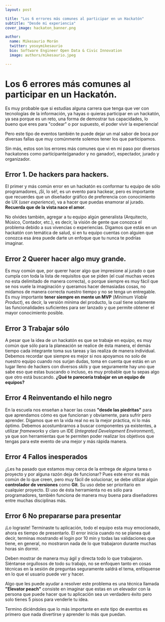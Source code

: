 ```yaml
---
layout: post

title: "Los 6 errores más comunes al participar en un Hackatón"
subtitle: "Desde mi experiencia"
cover_image: hackaton_banner.png

author:
  name: Mikesaurio Morán
  twitter: yosoymikesaurio
  bio: Software Engineer Open Data & Civic Innovation
  image: authors/mikesaurio.jpeg

---
```


# Los 6 errores más comunes al participar en un Hackatón.Es muy probable que si estudias alguna carrera que tenga que ver con tecnologías de la información, ya hayas o quieras participar en un hackatón, ya sea porque es un reto, una forma de demostrar tus capacidades, lo bueno que eres para "codear" o por supuesto, el poder vivir la experiencia!
Pero este tipo de eventos también te puede dejar un mal sabor de boca por diversas fallas que muy comúnmente solemos tener los que participamos.
 Sin más, estos son los errores más comunes que vi en mi paso por diversos hackatones como participante(ganador y no ganador), espectador, jurado y organizador.##  Error 1. De hackers para hackers.El primer y más común error en un hackatón es conformar tu equipo de sólo programadores, ¡Sí, lo sé!, es un evento para hackear, pero es importante que recuerdes que un diseñador gráfico de preferencia con conocimiento de UX (*user experience*), va a hacer que puedas enamorar al jurado. **Recuerda que de la vista nace el amor**.No olvides también, agregar a tu equipo algún generalista (Arquitecto, Músico, Contador, etc.), es decir, la visión de gente que conozca el problema debido a sus vivencias o experiencias. Digamos que estás en un hackatón con temática de salud, si en tu equipo cuentas con alguien que conozca esa área puede darte un enfoque que tu nunca te podrías imaginar. ##  Error 2 Querer hacer algo muy grande.Es muy común que, por querer hacer algo que impresione al jurado o que cumpla con toda la lista de requisitos que se piden (el cual muchas veces no esta delimitado de manera correcta), o porque siempre es muy fácil que se nos vuele la imaginación y queramos hacer demasiadas cosas, no midamos de manera correcta nuestro tiempo y no se tenga un entregable. Es muy importante **tener siempre en mente un MVP** (*Minimum Viable Product*), es decir, la versión mínima del producto, la cual tiene solamente las funcionalidades suficientes para ser lanzado y que permite obtener el mayor conocimiento posible.## Error 3 Trabajar sóloA pesar que la idea de un hackatón es que se trabaje en  equipo, es muy común que sólo para la planeación se realice de ésta manera, el demás tiempo cada integrante toma sus tareas y las realiza de manera individual. Debemos recordar que siempre es mejor si nos apoyamos no solo de nuestro equipo cuando nos surjan dudas, toma en cuenta que estás en un lugar lleno de hackers con diversos *skils* y que seguramente hay uno que sabe eso que estas buscando o incluso, es muy probable que tu sepas algo que otro está buscando. **¿Qué te parecería trabajar en un equipo de equipos?**## Error 4 Reinventando el hilo negroEn la escuela nos enseñan a hacer las cosas **"desde las piedritas"** para que aprendamos cómo es que funcionan y obviamente, para sufrir pero aprender. Digamos que en la vida real no es la mejor práctica, ni lo más óptimo. Debemos acostumbrarnos a buscar componentes ya existentes, a utilizar *frameworks* y claro un IDE (*Integrated Development Environment*), ya que son herramientas que te permiten poder realizar los objetivos que tengas para este evento de una mejor y más rápida manera.## Error 4 Fallos inesperados¿Les ha pasado que estamos muy cerca de la entrega de alguna tarea o proyecto y por alguna razón deja de funcionar? Pues este error es más común de lo que creen, pero muy fácil de solucionar, se debe utilizar algún **controlador de versiones** como **Git**. Su uso debe ser prioritario en cualquier proyecto. El uso de ésta herramienta no es sólo para programadores, también funciona de manera muy buena para diseñadores entre muchas disciplinas más.## Error 6 No prepararse para presentar ¡Lo lograste! Terminaste tu aplicación, todo el equipo esta muy emocionado, ahora es tiempo de presentarlo. El error inicia cuando no se planea qué decir, terminas mostrando el login por 10 min y todas las validaciones que tiene, en general, no mostraron nada de lo que trabajaron durante muchas horas sin dormir. Deben mostrar de manera muy ágil y directa todo lo que trabajaron. Siéntanse orgullosos de todo su trabajo, no se enfoquen tanto en cosas técnicas en la sesión de preguntas seguramente saldrá el tema, enfóquense en lo que el usuario puede ver y hacer.Algo que les puede ayudar a resolver este problema es una técnica llamada **"Elevator peach"** consiste en imaginar que estas en un elevador con la persona que puede hacer que tu aplicación sea un verdadero éxito pero solo tienes 5 pisos para venderle tu idea.Termino diciéndoles que lo más importante en este tipo de eventos es primero que nada divertirse y aprender lo más que puedan.




